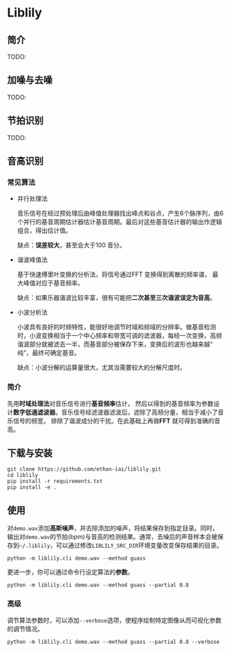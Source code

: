 # Liblily 

## 简介

TODO:

## 加噪与去噪

TODO:

## 节拍识别

TODO:

## 音高识别
### 常见算法
- 并行处理法

    音乐信号在经过预处理后由峰值处理器找出峰点和谷点，产生6个脉序列，由6个并行的基音周期估计器估计基音周期。最后对这些基音估计器的输出作逻辑组合，得出估计值。

    缺点：**误差较大**，甚至会大于100 音分。

- 谐波峰值法

    基于快速傅里叶变换的分析法，将信号通过FFT 变换得到离散的频率谱， 最大峰值对应于基音频率。
    
    缺点：如果乐器谐波比较丰富，很有可能把**二次甚至三次谐波误定为音高**。

- 小波分析法

    小波具有良好的时频特性，能很好地调节时域和频域的分辨率。做基音检测时，小波变换相当于一个中心频率和带宽可调的滤波器，每经一次变换，高频谐波部分就被滤去一半，而基音部分被保存下来，变换后的波形也越来越“ 纯”，最终可确定基音。

    缺点：小波分解的运算量很大，尤其当需要较大的分解尺度时。


### 简介
先用**时域处理法**对音乐信号进行**基音频率**估计， 然后以得到的基音频率为参数设计**数字低通滤波器**。音乐信号经滤波器滤波后，滤除了高频分量，相当于减小了音乐信号的频宽， 排除了谐波成分的干扰。在此基础上再做**FFT** 就可得到准确的音高。



## 下载与安装
```shell
git clone https://github.com/ethan-iai/liblily.git
cd liblily
pip install -r requirements.txt
pip install -e .
```

## 使用
对`demo.wav`添加**高斯噪声**，并去除添加的噪声，将结果保存到指定目录。同时，输出对`demo.wav`的节拍(bpm)与音高的检测结果。通常，去噪后的声音样本会被保存到`~/.liblily`，可以通过修改`LIBLILY_SRC_DIR`环境变量改变保存结果的目录。

```shell
python -m liblily.cli demo.wav --method guass 
```

更进一步，你可以通过命令行设定算法的**参数**。

```shell
python -m liblily.cli demo.wav --method guass --partial 0.8
```

### 高级
调节算法参数时，可以添加`--verbose`选项，使程序绘制特定图像从而可视化参数的调节情况。

```shell
python -m liblily.cli demo.wav --method guass --partial 0.8 --verbose
```
